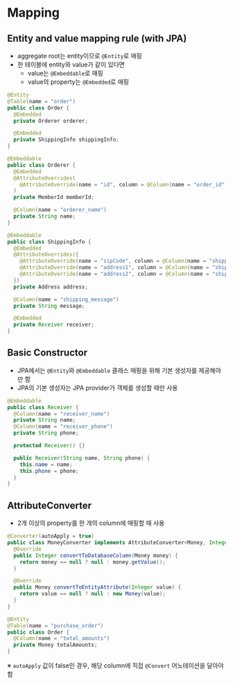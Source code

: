 # Mapping

## Entity and value mapping rule (with JPA)

- aggregate root는 entity이므로 `@Entity`로 매핑
- 한 테이블에 entity와 value가 같이 있다면
  - value는 `@Embeddable`로 매핑
  - value의 property는 `@Embedded`로 매핑

```java
@Entity
@Table(name = "order")
public class Order {
  @Embedded
  private Orderer orderer;

  @Embedded
  private ShippingInfo shippingInfo;
}
```

```java
@Embeddable
public class Orderer {
  @Embedded
  @AttributeOverrides(
    @AttributeOverride(name = "id", column = @Column(name = "order_id"))
  )
  private MemberId memberId;

  @Column(name = "orderer_name")
  private String name;
}
```

```java
@Embeddable
public class ShippingInfo {
  @Embedded
  @AttributeOverrides({
    @AttributeOverride(name = "zipCode", column = @Column(name = "shipping_zipcode")),
    @AttributeOverride(name = "address1", column = @Column(name = "shipping_addr1")),
    @AttributeOverride(name = "address2", column = @Column(name = "shipping_addr2"))
  })
  private Address address;

  @Column(name = "shipping_message")
  private String message;

  @Embedded
  private Receiver receiver;
}
```

## Basic Constructor

- JPA에서는 `@Entity`와 `@Embeddable` 클래스 매핑을 위해 기본 생성자를 제공해야만 함
- JPA의 기본 생성자는 JPA provider가 객체를 생성할 때만 사용

```java
@Embeddable
public class Receiver {
  @Column(name = "receiver_name")
  private String name;
  @Column(name = "receiver_phone")
  private String phone;

  protected Receiver() {}

  public Receiver(String name, String phone) {
    this.name = name;
    this.phone = phone;
  }
}
```

## AttributeConverter

- 2개 이상의 property를 한 개의 column에 매핑할 때 사용

```java
@Converter(autoApply = true)
public class MoneyConverter implements AttributeConverter<Money, Integer> {
  @Override
  public Integer convertToDatabaseColumn(Money money) {
    return money == null ? null : money.getValue();
  }

  @Override
  public Money convertToEntityAttribute(Integer value) {
    return value == null ? null : new Money(value);
  }
}
```

```java
@Entity
@Table(name = "purchase_order")
public class Order {
  @Column(name = "total_amounts")
  private Money totalAmounts;
}
```

※ `autoApply` 값이 false인 경우, 해당 column에 직접 `@Convert` 어노테이션을 달아야 함
